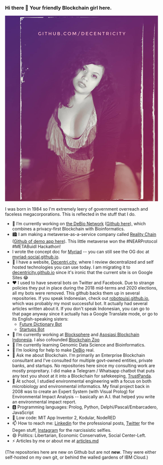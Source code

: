 ### Hi there 👋 Your friendly Blockchain girl here.

![me](IMG_20210124_233405_109-01.png)
 
<!--
**Decentricity/Decentricity** is a ✨ _special_ ✨ repository because its `README.md` (this file) appears on your GitHub profile.
-->
I was born in 1984 so I'm extremely leery of government overreach and faceless megacorporations. This is reflected in the stuff that I do.

- 🔭 I’m currently working on [the DeBio Network](http://degenics.com) ([Github here](http://github.com/debionetwork)), which combines a privacy-first Blockchain with Bioinformatics.
- 🏙 I am making a metaverse-as-a-service company called [Reality Chain](https://realitychain.io)  ([Github of demo app here](http://github.com/2dcity)). This little metaverse won the #NEARProtocol #METABuidl Hackathon!
- I wrote the concept doc for [Myriad](https://myriad.social) -- you can still see the OG doc at [myriad-social.github.io](https://myriad-social.github.io).
- 🐼 I have a website, [Decentri.city](http://decentri.city), where I review decentralized and self hosted technologies you can use today. I am migrating it to [decentricity.github.io](http://decentricity.github.io) since it's ironic that the current site is on Google Sites 😂
- ❤️ I used to have several bots on Twitter and Facebook. Due to strange policies they put in place during the 2018 mid-terms and 2020 elections, all my bots were removed. This github backs them up in several repositories. If you speak Indonesian, check out [robotpuisi.github.io](http://robotpuisi.github.io), which was probably my most successful bot. It actually had several articles written about it. If you don't speak Indonesian, you can go to that page anyway since it actually has a Google Translate mode, or go to its English-speaking sisters: 
    * [Future Dictionary Bot](http://robotpuisi.github.io/dict/index.html) 
    * [Startups Bot](http://robotpuisi.github.io/startups/index.html)
- 🌱 I’m currently working at [Blocksphere](http://blocksphere.id) and [Asosiasi Blockchain Indonesia](http://asosiasiblockchain.co.id). I also cofounded [Blockchain Zoo](http://blockchainzoo.com)
- 👯 I’m currently learning Genomic Data Science and Bioinformatics.
- 🤔 I’m looking for help to make [DeBio](http://degenics.com) real.
- 💬 Ask me about Blockchain. I'm primarily an Enterprise Blockchain consultant and I've consulted for multiple govt-owned entities, private banks, and startups. No repositories here since my consulting work are mostly propreitary. I did make a Telegram / Whatsapp chatbot that puts any text you shoot at it into a Blockchain for safekeeping, [TrustPanda](http://github.com/Decentricity/TrustPanda).
- 🏫 At school, I studied environmental engineering with a focus on both microbiology and environmental informatics. My final project back in 2008 was to create an Expert System (with Visual Prolog) for Environmental Impact Analysis -- basically an A.I. that helped you write an environmental impact report.
- 🅱️ Programming languages: Prolog, Python, Delphi/Pascal/Embarcadero, JavaScript
- 🌱 Low code: MIT App Inventor 2, Kodular, NodeRED
- 📫 How to reach me: [Linkedin](http://linkedin.com/in/wpandu) for the professional posts, [Twitter](https://twitter.com/decentricity) for the Degen stuff, [Instagram](http://instagram.com/decentricity) for the narcissistic selfies.
- 😄 Politics: Libertarian, Economic Conservative, Social Center-Left.
- ⚡ Articles by me or about me at [articles.md](articles.md)

(The repositories here are new on Github but are not **new**. They were either self-hosted on my own git, or behind the walled gardens of IBM Cloud.)
